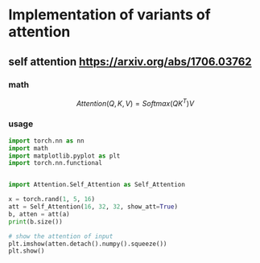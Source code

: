 # Implementation of variants of attention

## self attention https://arxiv.org/abs/1706.03762



### math

$$
Attention(Q,K,V)=Softmax(QK^T)V
$$

### usage

```python
import torch.nn as nn
import math
import matplotlib.pyplot as plt
import torch.nn.functional


import Attention.Self_Attention as Self_Attention

x = torch.rand(1, 5, 16)
att = Self_Attention(16, 32, 32, show_att=True)
b, atten = att(a)
print(b.size())

# show the attention of input
plt.imshow(atten.detach().numpy().squeeze())
plt.show()
```

